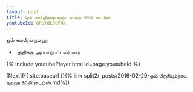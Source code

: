 ```yaml
---
layout: post
title: ஓம் ஊர்ஜிதஷாசனாய நமஹ ௧௦௮ டைம்ஸ்
youtubeId: 8PuYdL9dFHk
---
```

 
 
 ஓம் கமபீரய நமஹ  
 
 -  புத்திக்கு அப்பாற்பட்டவர் யார் 
 
  
 
  
 
 
 
 
 
 


{% include youtubePlayer.html id=page.youtubeId %}
 
[Next]({{ site.baseurl }}{% link  split2/_posts/2016-02-29-ஓம் பிரதியும்நாய நமஹ ௧௦௮ டைம்ஸ்.md%})
 
